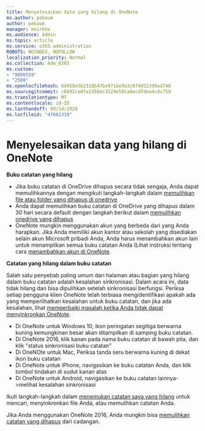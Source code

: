 ```yaml
---
title: Menyelesaikan data yang hilang di OneNote
ms.author: pebaum
author: pebaum
manager: mnirkhe
ms.audience: Admin
ms.topic: article
ms.service: o365-administration
ROBOTS: NOINDEX, NOFOLLOW
localization_priority: Normal
ms.collection: Adm_O365
ms.custom:
- "9000559"
- "2500"
ms.openlocfilehash: 6d458e3b2318b47be971be9a3c6f4d323d9ad740
ms.sourcegitcommit: c6692ce0fa1358ec3529e59ca0ecdfdea4cdc759
ms.translationtype: MT
ms.contentlocale: id-ID
ms.lasthandoff: 09/14/2020
ms.locfileid: "47662319"
---
```

# <a name="resolving-missing-data-in-onenote"></a>Menyelesaikan data yang hilang di OneNote

**Buku catatan yang hilang**

- Jika buku catatan di OneDrive dihapus secara tidak sengaja, Anda dapat memulihkannya dengan mengikuti langkah-langkah dalam [memulihkan file atau folder yang dihapus di onedrive](https://support.office.com/article/949ada80-0026-4db3-a953-c99083e6a84f)
- Anda dapat memulihkan buku catatan di OneDrive yang dihapus dalam 30 hari secara default dengan langkah berikut dalam [memulihkan onedrive yang dihapus](https://docs.microsoft.com/onedrive/restore-deleted-onedrive)
- OneNote mungkin menggunakan akun yang berbeda dari yang Anda harapkan. Jika Anda memiliki akun kantor atau sekolah yang disediakan selain akun Microsoft pribadi Anda, Anda harus menambahkan akun lain untuk menampilkan semua buku catatan Anda (Lihat instruksi tentang cara [menambahkan akun di OneNote](https://support.office.com/article/5afff855-54ee-47e4-a773-db048d4ac299).

**Catatan yang hilang dalam buku catatan**

Salah satu penyebab paling umum dari halaman atau bagian yang hilang dalam buku catatan adalah kesalahan sinkronisasi. Dalam acara ini, data tidak hilang dan bisa dipulihkan setelah sinkronisasi berfungsi. Periksa setiap pengguna klien OneNote telah terbiasa mengidentifikasi apakah ada yang memperlihatkan kesalahan untuk buku catatan, dan jika ada kesalahan, lihat [memperbaiki masalah ketika Anda tidak dapat menyinkronkan OneNote](https://support.office.com/article/299495ef-66d1-448f-90c1-b785a6968d45).

- Di OneNote untuk Windows 10, ikon peringatan segitiga berwarna kuning kemungkinan besar akan ditampilkan di samping buku catatan.
- Di OneNote 2016, klik kanan pada nama buku catatan di bawah pita, dan klik "status sinkronisasi buku catatan"
- Di OneNOte untuk Mac, Periksa tanda seru berwarna kuning di dekat ikon buku catatan
- Di OneNote untuk iPhone, navigasikan ke buku catatan Anda, dan klik tombol tindakan di sudut kanan atas
- Di OneNote untuk Android, navigasikan ke buku catatan lainnya->melihat kesalahan sinkronisasi

Ikuti langkah-langkah dalam [menemukan catatan saya yang hilang](https://support.office.com/article/32cb2bd7-afe7-44d2-a711-398a88421287) untuk mencari, menyinkronkan file Anda, atau memulihkan catatan Anda.

Jika Anda menggunakan OneNote 2016, Anda mungkin bisa [memulihkan catatan yang dihapus](https://support.office.com/article/32ed1036-74fd-4c21-bc28-033a486e6b14) dari cadangan.